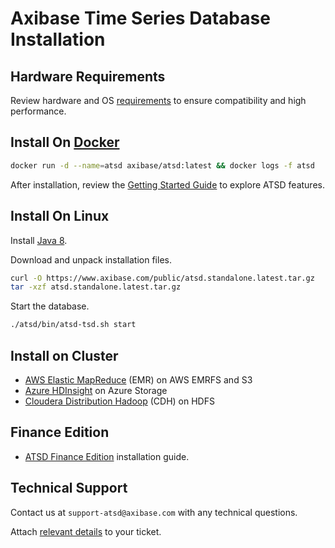 # Axibase Time Series Database Installation

## Hardware Requirements

Review hardware and OS [requirements](./requirements.md) to ensure compatibility and high performance.

## Install On [Docker](docker.md)

```bash
docker run -d --name=atsd axibase/atsd:latest && docker logs -f atsd
```

After installation, review the [Getting Started Guide](../tutorials/getting-started.md) to explore ATSD features.

## Install On Linux

Install [Java 8](../administration/migration/install-java-8.md).

Download and unpack installation files.

```bash
curl -O https://www.axibase.com/public/atsd.standalone.latest.tar.gz
tar -xzf atsd.standalone.latest.tar.gz
```

Start the database.

```bash
./atsd/bin/atsd-tsd.sh start
```

## Install on Cluster

* [AWS Elastic MapReduce](./aws-emr-s3.md) (EMR) on AWS EMRFS and S3
* [Azure HDInsight](./azure-hdinsight.md) on  Azure Storage
* [Cloudera Distribution Hadoop](./cloudera.md) (CDH) on  HDFS

## Finance Edition

* [ATSD Finance Edition](../finance/install.md) installation guide.

## Technical Support

Contact us at `support-atsd@axibase.com` with any technical questions.

Attach [relevant details](../administration/support.md) to your ticket.
